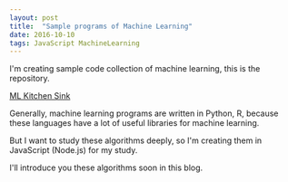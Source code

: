 ```yaml
---
layout: post
title:  "Sample programs of Machine Learning"
date: 2016-10-10
tags: JavaScript MachineLearning
---
```

I'm creating sample code collection of machine learning,
this is the repository.

[ML Kitchen Sink](https://github.com/saitoxu/ml-kitchen-sink)

Generally, machine learning programs are written in Python, R,
because these languages have a lot of useful libraries for machine learning.

But I want to study these algorithms deeply,
so I'm creating them in JavaScript (Node.js) for my study.

I'll introduce you these algorithms soon in this blog.
